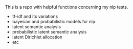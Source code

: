 This is a repo with helpful functions concerning my nlp tests.

 - tf-idf and its variations
 - bayesian and probabilistic models for nlp
 - latent semantic analysis
 - probabilistic latent semantic analysis
 - latent Dirichlet allocation
 - etc
